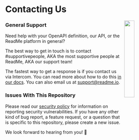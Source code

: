 # Contacting Us

<img align="right" width="25%" style="margin-bottom: 2em" src="https://owlbert.io/images/owlberts-png/Doctor.psd.png">

### General Support

Need help with your OpenAPI definition, our API, or the ReadMe platform in general?

The best way to get in touch is to contact #supportivepeople, AKA the most supportive people at ReadMe, AKA our support team!

The fastest way to get a response is if you contact us via Intercom. You can read more about how to do this [in our docs](https://docs.readme.com/docs/contact-support). You can also email us at support@readme.io.

### Issues With This Repository

Please read our [security policy](./SECURITY.md) for information on reporting security vulnerabilities. If you have any other kind of bug report, a feature request, or a question that is specific to this repository, please create a new issue.

We look forward to hearing from you! :owl:
